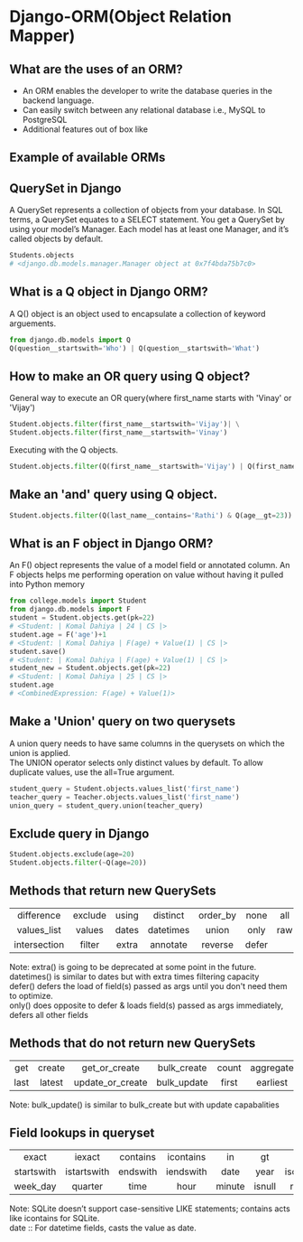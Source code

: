 # Django-ORM(Object Relation Mapper)

## What are the uses of an ORM?
- An ORM enables the developer to write the database queries in the backend language. 
- Can easily switch between any relational database i.e., MySQL to PostgreSQL
- Additional features out of box like

## Example of available ORMs

## QuerySet in Django
A QuerySet represents a collection of objects from your database. In SQL terms, a QuerySet equates to a SELECT statement. You get a QuerySet by using your model’s Manager. Each model has at least one Manager, and it’s called objects by default. 
```python
Students.objects
# <django.db.models.manager.Manager object at 0x7f4bda75b7c0>
```

## What is a Q object in Django ORM?
A Q() object is an object used to encapsulate a collection of keyword arguements. 
```python
from django.db.models import Q
Q(question__startswith='Who') | Q(question__startswith='What')
```

## How to make an OR query using Q object?
General way to execute an OR query(where first_name starts with 'Vinay' or 'Vijay')
```python
Student.objects.filter(first_name__startswith='Vijay')| \
Student.objects.filter(first_name__startswith='Vinay')
```
Executing with the Q objects.
```python
Student.objects.filter(Q(first_name__startswith='Vijay') | Q(first_name__startswith='Vinay'))
```
## Make an 'and' query using Q object.
```python
Student.objects.filter(Q(last_name__contains='Rathi') & Q(age__gt=23))
```

## What is an F object in Django ORM?
An F() object represents the value of a model field or annotated column. An F objects helps me performing operation on value without having it pulled into Python memory
```python
from college.models import Student
from django.db.models import F
student = Student.objects.get(pk=22)
# <Student: | Komal Dahiya | 24 | CS |>
student.age = F('age')+1
# <Student: | Komal Dahiya | F(age) + Value(1) | CS |>
student.save()
# <Student: | Komal Dahiya | F(age) + Value(1) | CS |>
student_new = Student.objects.get(pk=22)
# <Student: | Komal Dahiya | 25 | CS |>
student.age
# <CombinedExpression: F(age) + Value(1)>
```

## Make a 'Union' query on two querysets
A union query needs to have same columns in the querysets on which the union is applied. <br>
The UNION operator selects only distinct values by default. To allow duplicate values, use the all=True argument.
```python
student_query = Student.objects.values_list('first_name')
teacher_query = Teacher.objects.values_list('first_name')
union_query = student_query.union(teacher_query)
```

## Exclude query in Django
```python
Student.objects.exclude(age=20)
Student.objects.filter(~Q(age=20))
```

## Methods that return new QuerySets
|        |         |         |         |         |         |         |         |
| :-----:|:-------:|:-------:|:-------:|:-------:|:-------:|:-------:|:-------:|
| difference   | exclude | using | distinct  | order_by | none  | all | prefetch_related  |
| values_list  | values  | dates | datetimes | union    | only  | raw | select_related    |
| intersection | filter  | extra | annotate  | reverse  | defer |     | select_for_update |

Note: extra() is going to be deprecated at some point in the future. <br>
datetimes() is similar to dates but with extra times filtering capacity <br>
defer() defers the load of field(s) passed as args until you don't need them to optimize. <br>
only() does opposite to defer & loads field(s) passed as args immediately, defers all other fields


## Methods that do not return new QuerySets
|        |         |         |         |         |         |         |         |         |
| :-----:|:-------:|:-------:|:-------:|:-------:|:-------:|:-------:|:-------:|:-------:|
| get  | create  | get_or_create    | bulk_create | count | aggregate | in_bulk | update | explain  |
| last | latest  | update_or_create | bulk_update | first | earliest  | exists  | delete | iterator |

Note: bulk_update() is similar to bulk_create but with update capabalities

## Field lookups in queryset
|        |         |         |         |       |         |         |         |
| :-----:|:-------:|:-------:|:-------:|:-----:|:-------:|:-------:|:-------:|
| exact | iexact | contains | icontains | in | gt | gte | lt | lte | range |
| startswith | istartswith | endswith | iendswith | date | year | iso_year | month | day | week |
| week_day | quarter | time | hour | minute | isnull | regex | iregex |

Note: SQLite doesn’t support case-sensitive LIKE statements; contains acts like icontains for SQLite. <br>
date :: For datetime fields, casts the value as date.
